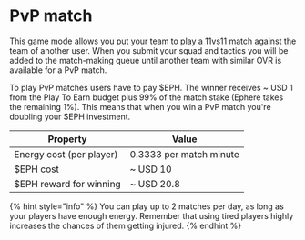 # PvP match

This game mode allows you put your team to play a 11vs11 match against the team of another user. When you submit your squad and tactics you will be added to the match-making queue until another team with similar OVR is available for a PvP match.

To play PvP matches users have to pay $EPH. The winner receives \~ USD 1 from the Play To Earn budget plus 99% of the match stake (Ephere takes the remaining 1%). This means that when you win a PvP match you're doubling your $EPH investment.

| Property                 | Value                   |
| ------------------------ | ----------------------- |
| Energy cost (per player) | 0.3333 per match minute |
| $EPH cost                | \~ USD 10               |
| $EPH reward for winning  | \~ USD 20.8             |

{% hint style="info" %}
You can play up to 2 matches per day, as long as your players have enough energy. Remember that using tired players highly increases the chances of them getting injured.
{% endhint %}
